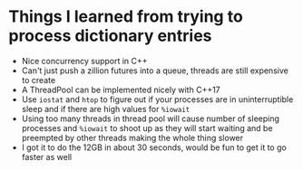 # Things I learned from trying to process dictionary entries

- Nice concurrency support in C++
- Can't just push a zillion futures into a queue, threads are still
  expensive to create
- A ThreadPool can be implemented nicely with C++17
- Use `iostat` and `htop` to figure out if your processes are in
  uninterruptible sleep and if there are high values for `%iowait`
- Using too many threads in thread pool will cause number of sleeping
  processes and `%iowait` to shoot up as they will start waiting and
  be preempted by other threads making the whole thing slower
- I got it to do the 12GB in about 30 seconds, would be fun to get it
  to go faster as well
